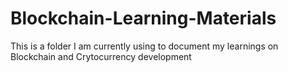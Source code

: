 # Blockchain-Learning-Materials
This is a folder I am currently using to document my learnings on Blockchain and Crytocurrency development
